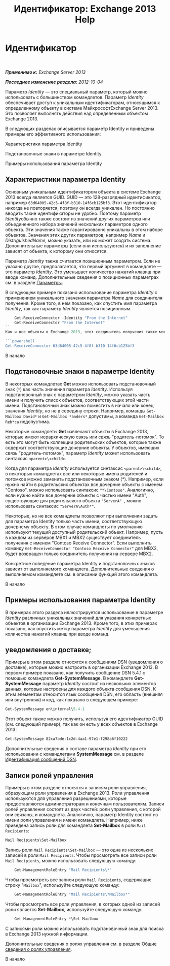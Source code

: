 ﻿---
title: 'Идентификатор: Exchange 2013 Help'
TOCTitle: Идентификатор
ms:assetid: e90fae91-37e7-4fdc-9170-44f0dc965c66
ms:mtpsurl: https://technet.microsoft.com/ru-ru/library/Bb125042(v=EXCHG.150)
ms:contentKeyID: 50489359
ms.date: 05/22/2018
mtps_version: v=EXCHG.150
ms.translationtype: MT
---

# Идентификатор

 

_**Применимо к:** Exchange Server 2013_

_**Последнее изменение раздела:** 2012-10-04_

Параметр *Identity* — это специальный параметр, который можно использовать с большинством командлетов. Параметр *Identity* обеспечивает доступ к уникальным идентификаторам, относящимся к определенному объекту в системе МайкрософтExchange Server 2013. Это позволяет выполнять действия над определенным объектом Exchange 2013.

В следующих разделах описывается параметр Identity и приведены примеры его эффективного использования:

Характеристики параметра Identity

Подстановочные знаки в параметре Identity

Примеры использования параметра Identity

## Характеристики параметра Identity

Основным уникальным идентификатором объекта в системе Exchange 2013 всегда является GUID. GUID — это 128-разрядный идентификатор, например `63d64005-42c5-4f8f-b310-14f6cb125bf3`. Этот идентификатор никогда не повторяется, поэтому он всегда уникален. Но постоянно вводить такие идентификаторы не удобно. Поэтому параметр *Identity*обычно также состоит из значений других параметров или объединенного набора значений нескольких параметров одного объекта. Эти значения также гарантированно уникальны в этом наборе объектов. Значения этих других параметров, например *Name* и *DistriguishedName*, можно указать, или их может создать система. Дополнительные параметры (если они используются) и их заполнение зависят от объекта, к которому они относятся.

Параметр *Identity* также считается позиционным параметром. Если не указано другое, предполагается, что первый аргумент в командлете — это параметр *Identity*. Это уменьшает количество нажатий клавиш при вводе команд. Дополнительные сведения о позиционных параметрах см. в разделе [Параметры](https://technet.microsoft.com/ru-ru/library/bb124388\(v=exchg.150\)).

В следующем примере показано использование параметра *Identity* с применением уникального значения параметра *Name* для соединителя получения. Кроме того, в нем показано, как опустить имя параметра *Identity*, так как параметр *Identity* является позиционным.
```powershell
    Get-ReceiveConnector -Identity "From the Internet"
    Get-ReceiveConnector "From the Internet"
``
Как и все объекты в Exchange 2013, этот соединитель получения также можно указать с помощью уникального идентификатора GUID. Например, если соединителю получения `"From the Internet"` также назначен идентификатор GUID `63d64005-42c5-4f8f-b310-14f6cb125bf3`, получить соединитель получения можно с помощью следующей команды:

```powershell
Get-ReceiveConnector 63d64005-42c5-4f8f-b310-14f6cb125bf3
```

В начало

## Подстановочные знаки в параметре Identity

В некоторых командлетах **Get** можно использовать подстановочный знак (`*`) как часть значения параметра *Identity*. Используя подстановочный знак с параметром *Identity*, можно указать часть имени и получить список объектов, соответствующих этой части имени. Подстановочный знак можно поместить в начало или конец значения *Identity*, но не в середину строки. Например, команды `Get-Mailbox David*` и `Get-Mailbox *anders*` допустимы, а команда `Get-Mailbox Reb*ca` недопустима.

Некоторые командлеты **Get** извлекают объекты в Exchange 2013, которые имеют иерархическую связь или связь "родитель-потомок". То есть это могут быть коллекции родительских объектов, которые также содержат соответствующие дочерние объекты. У объектов, имеющих связь "родитель-потомок", параметр *Identity* может использовать синтаксис `<parent>\<child>`.

Когда для параметра *Identity* используется синтаксис `<parent>\<child>`, в некоторых командлетах все или некоторые имена родителей и потомков можно заменить подстановочным знаком (\*). Например, если нужно найти в родительских объектах все дочерние объекты с именем "Contoso", можно использовать синтаксис `"*\Contoso"`. Аналогично, если нужно найти все дочерние объекты с частью имени "Auth", существующие для родительского объекта `"ServerA" `, можно использовать синтаксис `"ServerA\Auth*"`.

Некоторые, но не все командлеты позволяют при выполнении задать для параметра Identity только часть имени, соответствующую дочернему объекту. В этом случае командлеты по умолчанию используют текущий доступный родительский объект. Например, пусть в каждом из серверов MBX1 и MBX2 существует соединитель получения с именем "Contoso Receive Connector". Если выполнить команду `Get-ReceiveConnector "Contoso Receive Connector"` для MBX2, будет возвращен только соединитель получения на сервере MBX2.

Конкретное поведение параметра Identity и подстановочных знаков зависит от выполняемого командлета. Дополнительные сведения о выполняемом командлете см. в описании функций этого командлета.

В начало

## Примеры использования параметра Identity

В примерах этого раздела иллюстрируется использование в параметре *Identity* различных уникальных значений для указания конкретных объектов в организации Exchange 2013. Кроме того, в этих примерах показано, как опустить метку параметра *Identity* для уменьшения количества нажатий клавиш при вводе команд.

## уведомления о доставке;

Примеры в этом разделе относятся к сообщениям DSN (уведомления о доставке), которые можно настроить в организации Exchange 2013. В первом примере показано, как получить сообщение DSN 5.4.1 с помощью командлета **Get-SystemMessage**. В командлете **Get-SystemMessage** параметр *Identity* состоит из нескольких элементов данных, которые настроены для каждого объекта сообщения DSN. К этим элементам относится язык сообщения DSN, его область (внешняя или внутренняя) и код, как показано в следующем примере:

```powershell
Get-SystemMessage en\internal\5.4.1
```

Этот объект также можно получить, используя его идентификатор GUID (см. следующий пример), так как он есть у всех объектов в Exchange 2013:

```powershell
Get-SystemMessage 82ca7bde-1c2d-4aa1-97e1-f298a6f10222
```

Дополнительные сведения о составе параметра *Identity* при его использовании с командлетами **SystemMessage** см. в разделе [Идентификация сообщений DSN](dsn-message-identity-exchange-2013-help.md).

## Записи ролей управления

Примеры в этом разделе относятся к записям роли управления, образующим роли управления в Exchange 2013. Роли управления используются для управления разрешениями, которые предоставляются администраторам и конечным пользователям. Записи ролей управления состоят из двух частей: роли управления, с которой они связаны, и командлета. Аналогично, параметр Identity состоит из имени роли управления и имени командлета. Например, ниже приведена запись роли для командлета **Set-Mailbox** в роли `Mail Recipients`:

```powershell
Mail Recipients\Set-Mailbox
```

Запись роли `Mail Recipients\Set-Mailbox` — это одна из нескольких записей в роли `Mail Recipients`. Чтобы просмотреть все записи роли `Mail Recipients`, можно использовать следующую команду:
```powershell
    Get-ManagementRoleEntry "Mail Recipients\*"
```
Чтобы просмотреть все записи роли `Mail Recipients`, содержащие строку "`Mailbox`", используйте следующую команду:
```powershell
    Get-ManagementRoleEntry "Mail Recipients\*Mailbox*"
```
Чтобы просмотреть все роли управления, в которых одной из записей роли является **Set-Mailbox**, используйте следующую команду:
```powershell
    Get-ManagementRoleEntry *\Set-Mailbox
```
С записями роли можно использовать подстановочный знак для поиска в Exchange 2013 нужной информации.

Дополнительные сведения о ролях управления см. в разделе [Общие сведения о ролях управления](understanding-management-roles-exchange-2013-help.md).

В начало

